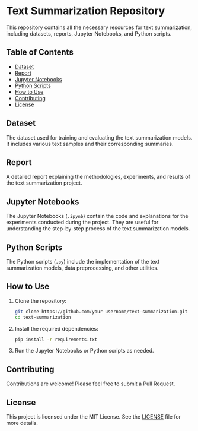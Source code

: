 # Text Summarization Repository

This repository contains all the necessary resources for text summarization, including datasets, reports, Jupyter Notebooks, and Python scripts.

## Table of Contents
- [Dataset](#dataset)
- [Report](#report)
- [Jupyter Notebooks](#jupyter-notebooks)
- [Python Scripts](#python-scripts)
- [How to Use](#how-to-use)
- [Contributing](#contributing)
- [License](#license)

## Dataset
The dataset used for training and evaluating the text summarization models. It includes various text samples and their corresponding summaries.

## Report
A detailed report explaining the methodologies, experiments, and results of the text summarization project.

## Jupyter Notebooks
The Jupyter Notebooks (`.ipynb`) contain the code and explanations for the experiments conducted during the project. They are useful for understanding the step-by-step process of the text summarization models.

## Python Scripts
The Python scripts (`.py`) include the implementation of the text summarization models, data preprocessing, and other utilities.

## How to Use
1. Clone the repository:
    ```bash
    git clone https://github.com/your-username/text-summarization.git
    cd text-summarization
    ```

2. Install the required dependencies:
    ```bash
    pip install -r requirements.txt
    ```

3. Run the Jupyter Notebooks or Python scripts as needed.

## Contributing
Contributions are welcome! Please feel free to submit a Pull Request.

## License
This project is licensed under the MIT License. See the [LICENSE](LICENSE) file for more details.
